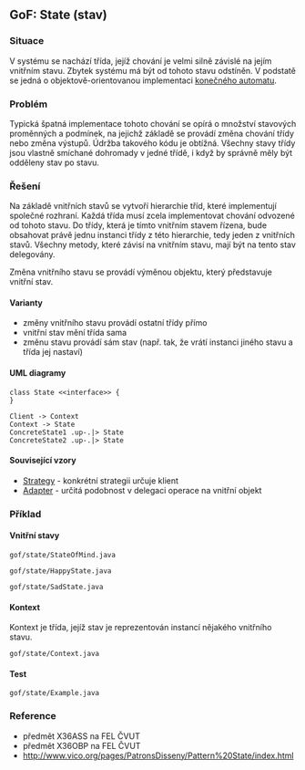 ## GoF: State (stav)

### Situace

V systému se nachází třída, jejíž chování je velmi silně závislé na jejím vnitřním stavu. Zbytek systému má být od tohoto stavu odstíněn. V podstatě se jedná o objektově-orientovanou implementaci [konečného automatu](wiki/konecny-automat).

### Problém

Typická špatná implementace tohoto chování se opírá o množství stavových proměnných a podmínek, na jejichž základě se provádí změna chování třídy nebo změna výstupů. Údržba takového kódu je obtížná. Všechny stavy třídy jsou vlastně smíchané dohromady v jedné třídě, i když by správně měly být odděleny stav po stavu.

### Řešení

Na základě vnitřních stavů se vytvoří hierarchie tříd, které implementují společné rozhraní. Každá třída musí zcela implementovat chování odvozené od tohoto stavu. Do třídy, která je tímto vnitřním stavem řízena, bude obsahovat právě jednu instanci třídy z této hierarchie, tedy jeden z vnitřních stavů. Všechny metody, které závisí na vnitřním stavu, mají být na tento stav delegovány. 

Změna vnitřního stavu se provádí výměnou objektu, který představuje vnitřní stav. 

#### Varianty

- změny vnitřního stavu provádí ostatní třídy přímo
- vnitřní stav mění třída sama
- změnu stavu provádí sám stav (např. tak, že vrátí instanci jiného stavu a třída jej nastaví)

#### UML diagramy

```uml:class
class State <<interface>> {
}

Client -> Context
Context -> State
ConcreteState1 .up-.|> State
ConcreteState2 .up-.|> State
```

#### Související vzory

- [Strategy](wiki/strategy) - konkrétní strategii určuje klient
- [Adapter](wiki/adapter) - určitá podobnost v delegaci operace na vnitřní objekt

### Příklad

#### Vnitřní stavy

```include:java
gof/state/StateOfMind.java
```

```include:java
gof/state/HappyState.java
```

```include:java
gof/state/SadState.java
```

#### Kontext

Kontext je třída, jejíž stav je reprezentován instancí nějakého vnitřního stavu.

```include:java
gof/state/Context.java
```

#### Test

```include:java
gof/state/Example.java
```

### Reference

- předmět X36ASS na FEL ČVUT
- předmět X36OBP na FEL ČVUT
- http://www.vico.org/pages/PatronsDisseny/Pattern%20State/index.html
